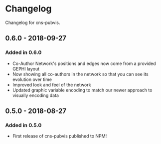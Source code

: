 # Changelog

Changelog for cns-pubvis.

## 0.6.0 - 2018-09-27

### Added in 0.6.0

- Co-Author Network's positions and edges now come from a provided GEPHI layout
- Now showing all co-authors in the network so that you can see its evolution over time
- Improved look and feel of the network
- Updated graphic variable encoding to match our newer approach to visually encoding data

## 0.5.0 - 2018-08-27

### Added in 0.5.0

- First release of cns-pubvis published to NPM!
